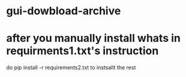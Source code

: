 # gui-dowbload-archive
# after you manually install whats in requirments1.txt's instruction
do pip install -r requirements2.txt to instsallt the rest

